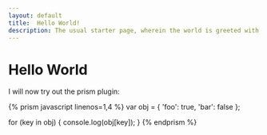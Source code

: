 ```yaml
---
layout:	default
title:  Hello World!
description: The usual starter page, wherein the world is greeted with the standard Hello I hope it is dynamic.
---
```

# Hello World

I will now try out the prism plugin:

{% prism javascript linenos=1,4 %}
var obj = { 'foo': true, 'bar': false };

for (key in obj) {
  console.log(obj[key]);
}
{% endprism %}